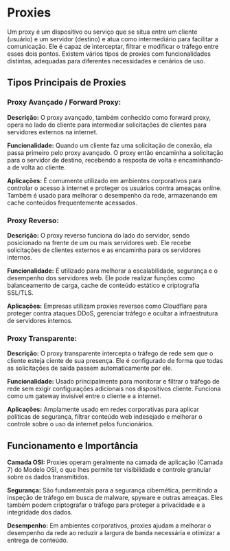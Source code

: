 # Proxies

Um proxy é um dispositivo ou serviço que se situa entre um cliente (usuário) e um servidor (destino) e atua como intermediário para facilitar a comunicação. Ele é capaz de interceptar, filtrar e modificar o tráfego entre esses dois pontos. Existem vários tipos de proxies com funcionalidades distintas, adequadas para diferentes necessidades e cenários de uso.

## Tipos Principais de Proxies

### Proxy Avançado / Forward Proxy:

**Descrição:** O proxy avançado, também conhecido como forward proxy, opera no lado do cliente para intermediar solicitações de clientes para servidores externos na internet.

**Funcionalidade:** Quando um cliente faz uma solicitação de conexão, ela passa primeiro pelo proxy avançado. O proxy então encaminha a solicitação para o servidor de destino, recebendo a resposta de volta e encaminhando-a de volta ao cliente.

**Aplicações:** É comumente utilizado em ambientes corporativos para controlar o acesso à internet e proteger os usuários contra ameaças online. Também é usado para melhorar o desempenho da rede, armazenando em cache conteúdos frequentemente acessados.

### Proxy Reverso:

**Descrição:** O proxy reverso funciona do lado do servidor, sendo posicionado na frente de um ou mais servidores web. Ele recebe solicitações de clientes externos e as encaminha para os servidores internos.

**Funcionalidade:** É utilizado para melhorar a escalabilidade, segurança e o desempenho dos servidores web. Ele pode realizar funções como balanceamento de carga, cache de conteúdo estático e criptografia SSL/TLS.

**Aplicações:** Empresas utilizam proxies reversos como Cloudflare para proteger contra ataques DDoS, gerenciar tráfego e ocultar a infraestrutura de servidores internos.

### Proxy Transparente:

**Descrição:** O proxy transparente intercepta o tráfego de rede sem que o cliente esteja ciente de sua presença. Ele é configurado de forma que todas as solicitações de saída passem automaticamente por ele.

**Funcionalidade:** Usado principalmente para monitorar e filtrar o tráfego de rede sem exigir configurações adicionais nos dispositivos cliente. Funciona como um gateway invisível entre o cliente e a internet.

**Aplicações:** Amplamente usado em redes corporativas para aplicar políticas de segurança, filtrar conteúdo web indesejado e melhorar o controle sobre o uso da internet pelos funcionários.

## Funcionamento e Importância

**Camada OSI:** Proxies operam geralmente na camada de aplicação (Camada 7) do Modelo OSI, o que lhes permite ter visibilidade e controle granular sobre os dados transmitidos.

**Segurança:** São fundamentais para a segurança cibernética, permitindo a inspeção de tráfego em busca de malware, spyware e outras ameaças. Eles também podem criptografar o tráfego para proteger a privacidade e a integridade dos dados.

**Desempenho:** Em ambientes corporativos, proxies ajudam a melhorar o desempenho da rede ao reduzir a largura de banda necessária e otimizar a entrega de conteúdo.
